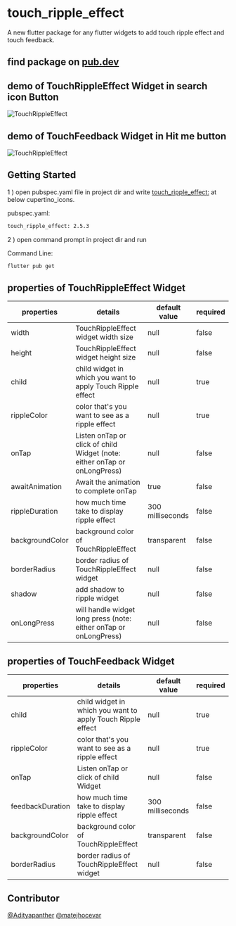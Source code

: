# touch_ripple_effect

A new flutter package for any flutter widgets to add touch ripple effect and touch feedback.

## find package on [pub.dev](https://pub.dev/packages?q=touch_ripple_effect)

## demo of TouchRippleEffect Widget in search icon Button

![TouchRippleEffect](./screenshots/touch_ripple_effect.gif)

## demo of TouchFeedback Widget in Hit me button

![TouchRippleEffect](./screenshots/touch_feedback.gif)

## Getting Started

1 ) open pubspec.yaml file in project dir and write [touch_ripple_effect:](https://github.com/Adityapanther/flutter-touch-ripple-effect) at below cupertino_icons.

pubspec.yaml:

```bash
touch_ripple_effect: 2.5.3
```

2 ) open command prompt in project dir and run

Command Line:

```bash
flutter pub get
```

## properties of TouchRippleEffect Widget

| properties      | details                                                                    | default value    | required |
|-----------------|----------------------------------------------------------------------------|------------------|----------|
| width           | TouchRippleEffect widget width size                                        | null             | false    |
| height          | TouchRippleEffect widget height size                                       | null             | false    |
| child           | child widget in which you want to apply Touch Ripple effect                | null             | true     |
| rippleColor     | color that's you want to see as a ripple effect                            | null             | true     |
| onTap           | Listen onTap or click of child Widget  (note: either onTap or onLongPress) | null             | false    |
| awaitAnimation  | Await the animation to complete onTap                                      | true             | false    |
| rippleDuration  | how much time take to display ripple effect                                | 300 milliseconds | false    |
| backgroundColor | background color of TouchRippleEffect                                      | transparent      | false    |
| borderRadius    | border radius of TouchRippleEffect widget                                  | null             | false    |
| shadow          | add shadow to ripple widget                                                | null             | false    |
| onLongPress     | will handle widget long press (note: either onTap or onLongPress)          | null             | false    |

## properties of TouchFeedback Widget

| properties       | details                                                     | default value    | required |
|------------------|-------------------------------------------------------------|------------------|----------|
| child            | child widget in which you want to apply Touch Ripple effect | null             | true     |
| rippleColor      | color that's you want to see as a ripple effect             | null             | true     |
| onTap            | Listen onTap or click of child Widget                       | null             | false    |
| feedbackDuration | how much time take to display ripple effect                 | 300 milliseconds | false    |
| backgroundColor  | background color of TouchRippleEffect                       | transparent      | false    |
| borderRadius     | border radius of TouchRippleEffect widget                   | null             | false    |

## Contributor
[@Adityapanther](https://github.com/Adityapanther/)
[@matejhocevar](https://github.com/matejhocevar)
